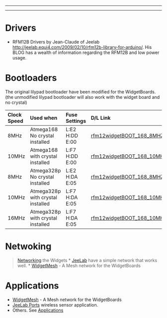 
---



---


# Drivers #
  * RFM12B Drivers by Jean-Claude of Jeelab http://jeelab.equi4.com/2009/02/10/rfm12b-library-for-arduino/.  His BLOG has a wealth of information regarding the RFM12B and low power usage.

# Bootloaders #
The original lilypad bootloader have been modified for the WidgetBoards. (the unmodified lilypad bootloader will also work with the widget board and no crystal)

|Clock Speed|Used when |Fuse Settings | D/L Link|
|:----------|:---------|:-------------|:--------|
|8MHz |Atmega168 No crystal installed|L:E2 H:DD E:00 |[rfm12widgetBOOT\_168\_8MHZ.hex](http://code.google.com/p/strobit/downloads/detail?name=rfm12widgetBOOT_168_8MHZ.hex)|
|10MHz|Atmega168 with crystal installed|L:F7 H:DD E:00|[rfm12widgetBOOT\_168\_10MHZ.hex](http://code.google.com/p/strobit/downloads/detail?name=rfm12widgetBOOT_168_10MHZ.hex)|
|8MHz |Atmega328p No crystal installed|L:E2 H:DA E:05 |[rfm12widgetBOOT\_168\_8MHZ.hex](http://code.google.com/p/strobit/downloads/detail?name=rfm12widgetBOOT_168_8MHZ.hex)|
|10MHz|Atmega328p with crystal installed|L:F7 H:DA E:05|[rfm12widgetBOOT\_168\_10MHZ.hex](http://code.google.com/p/strobit/downloads/detail?name=rfm12widgetBOOT_168_10MHZ.hex)|
|16MHz|Atmega328p with crystal installed|L:F7 H:DA E:05|[rfm12widgetBOOT\_168\_10MHZ.hex](http://code.google.com/p/strobit/downloads/detail?name=rfm12widgetBOOT_168_10MHZ.hex)|

# Netwoking #
> [Networking](Networking.md) the Widgets
    * [JeeLab](http://code.google.com/p/jeelab/) have a simple network that works well.
    * [WidgetMesh](WidgetMesh.md) - A Mesh network for the WidgetBoards

# Applications #


  * [WidgetMesh](WidgetMesh.md) - A Mesh network for the WidgetBoards
  * [JeeLab Ports](http://code.google.com/p/jeelab/wiki/Ports) wireless sensor application.
  * Others. See [Applications](Applications.md)